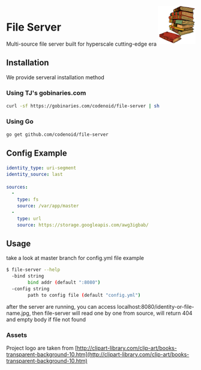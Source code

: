 <img align="right" width="100" height="100" src="https://github.com/codenoid/file-server/blob/master/logo.png?raw=true">

# File Server

Multi-source file server built for hyperscale cutting-edge era

## Installation

We provide serveral installation method

### Using TJ's gobinaries.com

```sh
curl -sf https://gobinaries.com/codenoid/file-server | sh
```

### Using Go

```sh
go get github.com/codenoid/file-server
```

## Config Example

```yml
identity_type: uri-segment
identity_source: last

sources:
  -
    type: fs
    source: /var/app/master
  -
    type: url
    source: https://storage.googleapis.com/awg3igbab/
```

## Usage

take a look at master branch for config.yml file example

```sh
$ file-server --help
  -bind string
    	bind addr (default ":8080")
  -config string
    	path to config file (default "config.yml")
```

after the server are running, you can access localhost:8080/identity-or-file-name.jpg, then file-server will read one by one from source, will return 404 and empty body if file not found

### Assets

Project logo are taken from [http://clipart-library.com/clip-art/books-transparent-background-10.htm](http://clipart-library.com/clip-art/books-transparent-background-10.htm)